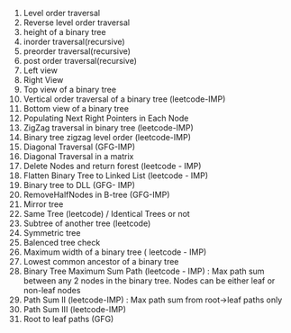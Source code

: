 1. Level order traversal 
2. Reverse level order traversal 
3. height of a binary tree
4. inorder traversal(recursive)
5. preorder traversal(recursive)
6. post order traversal(recursive)
7. Left view 
8. Right View
9. Top view of a binary tree
10. Vertical order traversal of a binary tree (leetcode-IMP)
11. Bottom view of a binary tree
12. Populating Next Right Pointers in Each Node
13. ZigZag traversal in binary tree (leetcode-IMP)
14. Binary tree zigzag level order (leetcode-IMP)
15. Diagonal Traversal (GFG-IMP)
16. Diagonal Traversal in a matrix
17. Delete Nodes and return forest (leetcode - IMP)
18. Flatten Binary Tree to Linked List (leetcode - IMP)
19. Binary tree to DLL (GFG- IMP)
20. RemoveHalfNodes in B-tree (GFG-IMP)
21. Mirror tree
22. Same Tree (leetcode) / Identical Trees or not
23. Subtree of another tree (leetcode)
24. Symmetric tree
25. Balenced tree check
26. Maximum width of a binary tree ( leetcode - IMP)
27. Lowest common ancestor of a binary tree
28. Binary Tree Maximum Sum Path (leetcode - IMP) : Max path sum between any 2 nodes in the binary tree. Nodes can be either leaf or non-leaf nodes
29. Path Sum II (leetcode-IMP) : Max path sum from root->leaf paths only
30. Path Sum III (leetcode-IMP)
31. Root to leaf paths (GFG)
